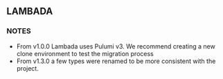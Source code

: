 ## LAMBADA

### NOTES
- From v1.0.0 Lambada uses Pulumi v3. We recommend creating a new clone environment to test the migration process
- From v1.3.0 a few types were renamed to be more consistent with the project.